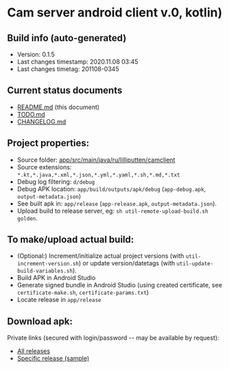 # Cam server android client v.0, kotlin)


## Build info (auto-generated)

- Version: 0.1.5
- Last changes timestamp: 2020.11.08 03:45
- Last changes timetag: 201108-0345


## Current status documents

- [README.md](README.md) (this document)
- [TODO.md](TODO.md)
- [CHANGELOG.md](CHANGELOG.md)


## Project properties:

- Source folder: [app/src/main/java/ru/lilliputten/camclient](app/src/main/java/ru/lilliputten/camclient)
- Source extensions: `*.kt,*.java,*.xml,*.json,*.yml,*.yaml,*.sh,*.md,*.txt`
- Debug log filtering: `d/debug`
- Debug APK location: `app/build/outputs/apk/debug` (`app-debug.apk`, `output-metadata.json`)
- See built apk in: `app/release` (`app-release.apk`, `output-metadata.json`).
- Upload build to release server, eg: `sh util-remote-upload-build.sh golden`.


## To make/upload actual build:

- (Optional:) Increment/initialize actual project versions (with `util-increment-version.sh`) or update version/datetags (with `util-update-build-variables.sh`).
- Build APK in Android Studio
- Generate signed bundle in Android Studio (using created certificate, see `certificate-make.sh`, `certificate-params.txt`)
- Locate release in `app/release`


## Download apk:

Private links (secured with login/password -- may be available by request):

- [All releases](https://cam-client-android.lilliputten.ru/)
- [Specific release (sample)](https://cam-client-android.lilliputten.ru/0.1.3/cam-client-android-v.0.1.3-201108-0229.apk)


<!--
 @changed 2020.11.08, 03:55
-->

